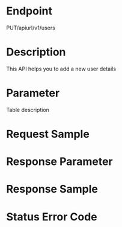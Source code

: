 # Endpoint #

PUT/apiurl/v1/users

# Description #

This API helps you to add a new user details

# Parameter #

Table description

# Request Sample #

# Response Parameter #

# Response Sample #

# Status Error Code #

